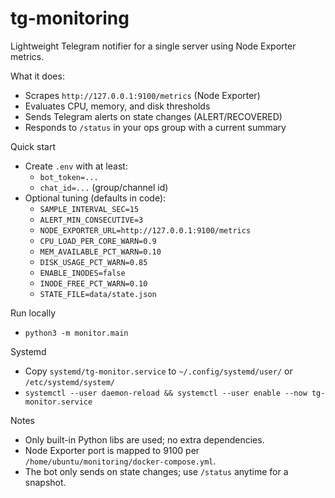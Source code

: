 # tg-monitoring

Lightweight Telegram notifier for a single server using Node Exporter metrics.

What it does:
- Scrapes `http://127.0.0.1:9100/metrics` (Node Exporter)
- Evaluates CPU, memory, and disk thresholds
- Sends Telegram alerts on state changes (ALERT/RECOVERED)
- Responds to `/status` in your ops group with a current summary

Quick start
- Create `.env` with at least:
  - `bot_token=...`
  - `chat_id=...` (group/channel id)
- Optional tuning (defaults in code):
  - `SAMPLE_INTERVAL_SEC=15`
  - `ALERT_MIN_CONSECUTIVE=3`
  - `NODE_EXPORTER_URL=http://127.0.0.1:9100/metrics`
  - `CPU_LOAD_PER_CORE_WARN=0.9`
  - `MEM_AVAILABLE_PCT_WARN=0.10`
  - `DISK_USAGE_PCT_WARN=0.85`
  - `ENABLE_INODES=false`
  - `INODE_FREE_PCT_WARN=0.10`
  - `STATE_FILE=data/state.json`

Run locally
- `python3 -m monitor.main`

Systemd
- Copy `systemd/tg-monitor.service` to `~/.config/systemd/user/` or `/etc/systemd/system/`
- `systemctl --user daemon-reload && systemctl --user enable --now tg-monitor.service`

Notes
- Only built-in Python libs are used; no extra dependencies.
- Node Exporter port is mapped to 9100 per `/home/ubuntu/monitoring/docker-compose.yml`.
- The bot only sends on state changes; use `/status` anytime for a snapshot.

